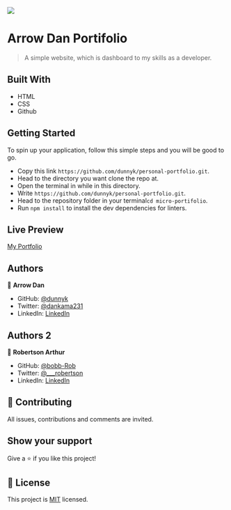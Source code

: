 ![](https://img.shields.io/badge/Microverse-blueviolet)

# Arrow Dan Portifolio

> A simple website, which is dashboard to my skills as a developer.

## Built With
- HTML
- CSS
- Github

## Getting Started
To spin up your application, follow this  simple steps and you will be good to go.
- Copy this link `https://github.com/dunnyk/personal-portfolio.git`.
- Head to the directory you want clone the repo at.
- Open the terminal in while in this directory.
- Write `https://github.com/dunnyk/personal-portfolio.git`.
- Head to the repository folder in your terminal`cd micro-portifolio`.
- Run `npm install` to install the dev dependencies for linters.

## Live Preview

[My Portfolio](https://dunnyk.github.io/personal-portfolio/)

## Authors

👤 **Arrow Dan**
- GitHub: [@dunnyk](https://github.com/dunnyk)
- Twitter: [@dankama231](https://twitter.com/dankama231)
- LinkedIn: [LinkedIn](https://www.linkedin.com/in/daniel-njoroge-8091b3128/)

## Authors 2
👤 **Robertson Arthur**
- GitHub: [@bobb-Rob](https://github.com/bobb-Rob)
- Twitter: [@___robertson](https://twitter.com/___robertson)
- LinkedIn: [LinkedIn](https://www.linkedin.com/in/robertson-arthur-6895a0123/)

## 🤝 Contributing

All issues, contributions and comments are invited.

## Show your support

Give a ⭐️ if you like this project!

## 📝 License

This project is [MIT](./MIT.md) licensed.
